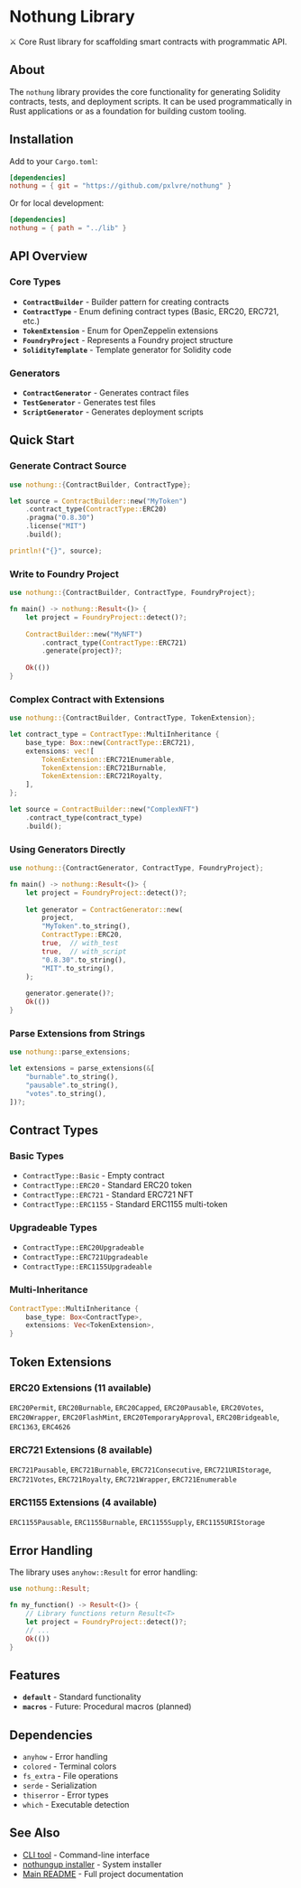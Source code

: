 # Nothung Library

⚔️ Core Rust library for scaffolding smart contracts with programmatic API.

## About

The `nothung` library provides the core functionality for generating Solidity contracts, tests, and deployment scripts. It can be used programmatically in Rust applications or as a foundation for building custom tooling.

## Installation

Add to your `Cargo.toml`:

```toml
[dependencies]
nothung = { git = "https://github.com/pxlvre/nothung" }
```

Or for local development:

```toml
[dependencies] 
nothung = { path = "../lib" }
```

## API Overview

### Core Types

- **`ContractBuilder`** - Builder pattern for creating contracts
- **`ContractType`** - Enum defining contract types (Basic, ERC20, ERC721, etc.)
- **`TokenExtension`** - Enum for OpenZeppelin extensions
- **`FoundryProject`** - Represents a Foundry project structure
- **`SolidityTemplate`** - Template generator for Solidity code

### Generators

- **`ContractGenerator`** - Generates contract files
- **`TestGenerator`** - Generates test files  
- **`ScriptGenerator`** - Generates deployment scripts

## Quick Start

### Generate Contract Source

```rust
use nothung::{ContractBuilder, ContractType};

let source = ContractBuilder::new("MyToken")
    .contract_type(ContractType::ERC20)
    .pragma("0.8.30")
    .license("MIT")
    .build();

println!("{}", source);
```

### Write to Foundry Project

```rust
use nothung::{ContractBuilder, ContractType, FoundryProject};

fn main() -> nothung::Result<()> {
    let project = FoundryProject::detect()?;
    
    ContractBuilder::new("MyNFT")
        .contract_type(ContractType::ERC721)
        .generate(project)?;
    
    Ok(())
}
```

### Complex Contract with Extensions

```rust
use nothung::{ContractBuilder, ContractType, TokenExtension};

let contract_type = ContractType::MultiInheritance {
    base_type: Box::new(ContractType::ERC721),
    extensions: vec![
        TokenExtension::ERC721Enumerable,
        TokenExtension::ERC721Burnable,
        TokenExtension::ERC721Royalty,
    ],
};

let source = ContractBuilder::new("ComplexNFT")
    .contract_type(contract_type)
    .build();
```

### Using Generators Directly

```rust
use nothung::{ContractGenerator, ContractType, FoundryProject};

fn main() -> nothung::Result<()> {
    let project = FoundryProject::detect()?;
    
    let generator = ContractGenerator::new(
        project,
        "MyToken".to_string(),
        ContractType::ERC20,
        true,  // with_test
        true,  // with_script  
        "0.8.30".to_string(),
        "MIT".to_string(),
    );
    
    generator.generate()?;
    Ok(())
}
```

### Parse Extensions from Strings

```rust
use nothung::parse_extensions;

let extensions = parse_extensions(&[
    "burnable".to_string(),
    "pausable".to_string(), 
    "votes".to_string(),
])?;
```

## Contract Types

### Basic Types
- `ContractType::Basic` - Empty contract
- `ContractType::ERC20` - Standard ERC20 token
- `ContractType::ERC721` - Standard ERC721 NFT  
- `ContractType::ERC1155` - Standard ERC1155 multi-token

### Upgradeable Types
- `ContractType::ERC20Upgradeable`
- `ContractType::ERC721Upgradeable`
- `ContractType::ERC1155Upgradeable`

### Multi-Inheritance
```rust
ContractType::MultiInheritance {
    base_type: Box<ContractType>,
    extensions: Vec<TokenExtension>,
}
```

## Token Extensions

### ERC20 Extensions (11 available)
`ERC20Permit`, `ERC20Burnable`, `ERC20Capped`, `ERC20Pausable`, `ERC20Votes`, `ERC20Wrapper`, `ERC20FlashMint`, `ERC20TemporaryApproval`, `ERC20Bridgeable`, `ERC1363`, `ERC4626`

### ERC721 Extensions (8 available)  
`ERC721Pausable`, `ERC721Burnable`, `ERC721Consecutive`, `ERC721URIStorage`, `ERC721Votes`, `ERC721Royalty`, `ERC721Wrapper`, `ERC721Enumerable`

### ERC1155 Extensions (4 available)
`ERC1155Pausable`, `ERC1155Burnable`, `ERC1155Supply`, `ERC1155URIStorage`

## Error Handling

The library uses `anyhow::Result` for error handling:

```rust
use nothung::Result;

fn my_function() -> Result<()> {
    // Library functions return Result<T>
    let project = FoundryProject::detect()?;
    // ...
    Ok(())
}
```

## Features

- **`default`** - Standard functionality
- **`macros`** - Future: Procedural macros (planned)

## Dependencies

- `anyhow` - Error handling
- `colored` - Terminal colors  
- `fs_extra` - File operations
- `serde` - Serialization
- `thiserror` - Error types
- `which` - Executable detection

## See Also

- [CLI tool](../cli/) - Command-line interface
- [nothungup installer](../nothungup/) - System installer  
- [Main README](../README.md) - Full project documentation